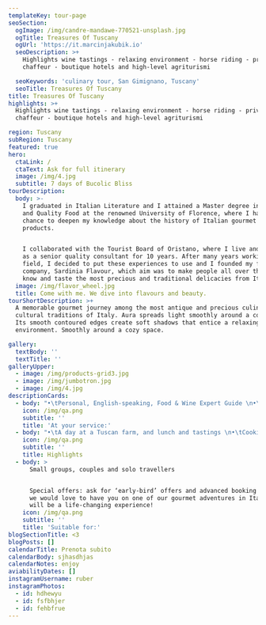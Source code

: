 ```yaml
---
templateKey: tour-page
seoSection:
  ogImage: /img/candre-mandawe-770521-unsplash.jpg
  ogTitle: Treasures Of Tuscany
  ogUrl: 'https://it.marcinjakubik.io'
  seoDescription: >+
    Highlights wine tastings - relaxing environment - horse riding - private
    chaffeur - boutique hotels and high-level agriturismi

  seoKeywords: 'culinary tour, San Gimignano, Tuscany'
  seoTitle: Treasures Of Tuscany
title: Treasures Of Tuscany
highlights: >+
  Highlights wine tastings - relaxing environment - horse riding - private
  chaffeur - boutique hotels and high-level agriturismi

region: Tuscany
subRegion: Tuscany
featured: true
hero:
  ctaLink: /
  ctaText: Ask for full itinerary
  image: /img/4.jpg
  subtitle: 7 days of Bucolic Bliss
tourDescription:
  body: >-
    I graduated in Italian Literature and I attained a Master degree in Gourmet
    and Quality Food at the renowned University of Florence, where I had the
    chance to deepen my knowledge about the history of Italian gourmet culture
    products. 


    I collaborated with the Tourist Board of Oristano, where I live and I worked
    as a senior quality consultant for 10 years. After many years working in the
    field, I decided to put these experiences to use and I founded my first own
    company, Sardinia Flavour, which aim was to make people all over the world
    know and taste the most precious and traditional delicacies from Italy.
  image: /img/flavor_wheel.jpg
  title: Come with me. We dive into flavours and beauty.
tourShortDescription: >+
  A memorable gourmet journey among the most antique and precious culinary and
  cultural traditions of Italy. Aura spreads light smoothly around a cozy space.
  Its smooth contoured edges create soft shadows that entice a relaxing
  environment. Smoothly around a cozy space.

gallery:
  textBody: ''
  textTitle: ''
galleryUpper:
  - image: /img/products-grid3.jpg
  - image: /img/jumbotron.jpg
  - image: /img/4.jpg
descriptionCards:
  - body: "•\tPersonal, English-speaking, Food & Wine Expert Guide \n•\tTransportation (from the collection point to the final tour destination)\n•\tMeals: gourmet breakfast, lunches and dinner, beverages included (with the best selection of local wines, including 1-2 glasses of wine per person per meal)\n•\tAccommodations for 6 nights\n•\tNumber of people suggested: solo travellers, couples or small groups up to 10 people\n•\tTour available from 1st April to 15th July and from 1st September to 15th November"
    icon: /img/qa.png
    subtitle: ''
    title: 'At your service:'
  - body: "•\tA day at a Tuscan farm, and lunch and tastings \n•\tCooking classes \n•\tA visit to Volterra, the capital of Alabaster \n•\tArtisanal beer tasting \n•\tTruffle hunting and a truffle masterclass\n•\tVisit to spectacular Siena, and a tour of all its highlights\n•\tTastes of fantastic local salamis, cheeses and local sweets\n•\tA visit to Asciano, one the most famous landscapes of Italy\n•\tA taste of the unmissable Fiorentina steak \n•\tSunset apritivos \n•\tA stay in a glorious rural agriturismo \n"
    icon: /img/qa.png
    subtitle: ''
    title: Highlights
  - body: >
      Small groups, couples and solo travellers


      Special offers: ask for ‘early-bird’ offers and advanced booking offers,
      we would love to have you on one of our gourmet adventures in Italy, it
      will be a life-changing experience!
    icon: /img/qa.png
    subtitle: ''
    title: 'Suitable for:'
blogSectionTitle: <3
blogPosts: []
calendarTitle: Prenota subito
calendarBody: sjhasdhjas
calendarNotes: enjoy
aviabilityDates: []
instagramUsername: ruber
instagramPhotos:
  - id: hdhewyu
  - id: fsfbhjer
  - id: fehbfrue
---
```


